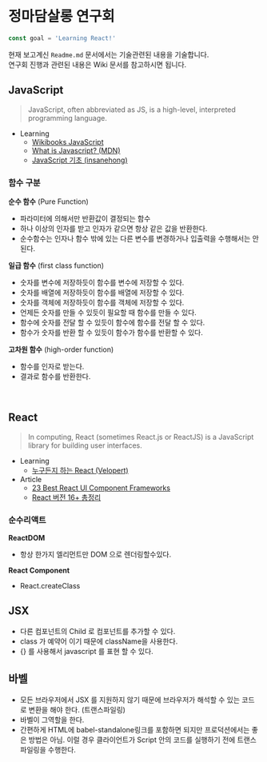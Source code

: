 # 정마담살롱 연구회
```js
const goal = 'Learning React!'
```

현재 보고계신 `Readme.md` 문서에서는 기술관련된 내용을 기술합니다.  
연구회 진행과 관련된 내용은 Wiki 문서를 참고하시면 됩니다.

## JavaScript
> JavaScript, often abbreviated as JS, is a high-level, interpreted programming language.

 - Learning
   - [Wikibooks JavaScript](https://en.wikibooks.org/wiki/JavaScript)
   - [What is Javascript? (MDN)](https://developer.mozilla.org/ko/docs/Learn/JavaScript/First_steps/What_is_JavaScript)
   - [JavaScript 기초 (insanehong)](http://insanehong.kr/category/javascript/)

### 함수 구분
**순수 함수** (Pure Function)
 - 파라미터에 의해서만 반환값이 결정되는 함수
 - 하나 이상의 인자를 받고 인자가 같으면 항상 같은 값을 반환한다.
 - 순수함수는 인자나 함수 밖에 있는 다른 변수를 변경하거나 입출력을 수행해서는 안된다.

**일급 함수** (first class function)
 - 숫자를 변수에 저장하듯이 함수를 변수에 저장할 수 있다.
 - 숫자를 배열에 저장하듯이 함수를 배열에 저장할 수 있다.
 - 숫자를 객체에 저장하듯이 함수를 객체에 저장할 수 있다.
 - 언제든 숫자를 만들 수 있듯이 필요할 때 함수를 만들 수 있다.
 - 함수에 숫자를 전달 할 수 있듯이 함수에 함수를 전달 할 수 있다.
 - 함수가 숫자를 반환 할 수 있듯이 함수가 함수를 반환할 수 있다.

**고차원 함수** (high-order function)
 - 함수를 인자로 받는다.
 - 결과로 함수를 반환한다.

<br>

## React
> In computing, React (sometimes React.js or ReactJS) is a JavaScript library for building user interfaces.

 - Learning
   - [누구든지 하는 React (Velopert)](https://velopert.com/3613)
 - Article
   - [23 Best React UI Component Frameworks](https://hackernoon.com/23-best-react-ui-component-libraries-and-frameworks-250a81b2ac42)
   - [React 버전 16+ 총정리](https://www.vobour.com/%EB%A6%AC%EC%95%A1%ED%8A%B8-react-%EB%B2%84%EC%A0%84-16-%EC%B4%9D%EC%A0%95%EB%A6%AC)

### 순수리액트
**ReactDOM**
 - 항상 한가지 엘리먼트만 DOM 으로 렌더링할수있다.

**React Component**
 - React.createClass

## JSX
- 다른 컴포넌트의 Child 로 컴포넌트를 추가할 수 있다.
- class 가 예약어 이기 때문에 className을 사용한다.
- {} 를 사용해서 javascript 를 표현 할 수 있다.

## 바벨
- 모든 브라우저에서 JSX 를 지원하지 않기 때문에 브라우저가 해석할 수 있는 코드로 변환을 해야 한다. (트랜스파일링)
- 바벨이 그역할을 한다.
- 간편하게 HTML에 babel-standalone링크를 포함하면 되지만 프로덕션에서는 좋은 방법은 아님. 이럴 경우 클라이언트가 Script 안의 코드를 실행하기 전에 트랜스파일링을 수행한다.